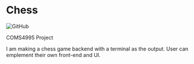 # Chess
![GitHub](https://img.shields.io/github/license/AhmedAlzubairi1/COMS4995?style=plastic)

COMS4995 Project

I am making a chess game backend with a terminal as the output. User can emplement their own front-end and UI. 
